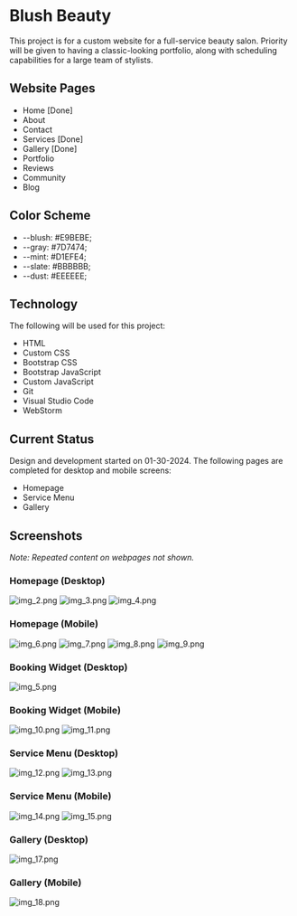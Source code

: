 # Blush Beauty
This project is for a custom website for a full-service beauty salon. Priority will be given to having a classic-looking portfolio, along with scheduling capabilities for a large team of stylists.
## Website Pages
* Home [Done]
* About
* Contact
* Services [Done]
* Gallery [Done]
* Portfolio
* Reviews
* Community
* Blog
## Color Scheme
* --blush: #E9BEBE;
* --gray: #7D7474;
* --mint: #D1EFE4;
* --slate: #BBBBBB;
* --dust: #EEEEEE;
## Technology
The following will be used for this project:
* HTML
* Custom CSS
* Bootstrap CSS
* Bootstrap JavaScript
* Custom JavaScript
* Git
* Visual Studio Code
* WebStorm
## Current Status
Design and development started on 01-30-2024. 
The following pages are completed for desktop 
and mobile screens:
* Homepage
* Service Menu
* Gallery
## Screenshots
_Note: Repeated content on webpages not shown._
### Homepage (Desktop)
![img_2.png](img_2.png)
![img_3.png](img_3.png)
![img_4.png](img_4.png)
### Homepage (Mobile)
![img_6.png](img_6.png)
![img_7.png](img_7.png)
![img_8.png](img_8.png)
![img_9.png](img_9.png)
### Booking Widget (Desktop)
![img_5.png](img_5.png)
### Booking Widget (Mobile)
![img_10.png](img_10.png)
![img_11.png](img_11.png)
### Service Menu (Desktop)
![img_12.png](img_12.png)
![img_13.png](img_13.png)
### Service Menu (Mobile)
![img_14.png](img_14.png)
![img_15.png](img_15.png)
### Gallery (Desktop)
![img_17.png](img_17.png)
### Gallery (Mobile)
![img_18.png](img_18.png)